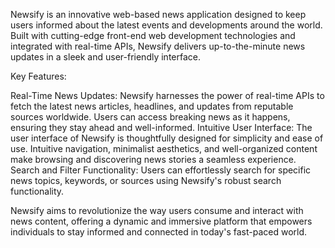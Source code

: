Newsify is an innovative web-based news application designed to keep users informed about the latest events and developments around the world. Built with cutting-edge front-end web development technologies and integrated with real-time APIs, Newsify delivers up-to-the-minute news updates in a sleek and user-friendly interface.

Key Features:

Real-Time News Updates: Newsify harnesses the power of real-time APIs to fetch the latest news articles, headlines, and updates from reputable sources worldwide. Users can access breaking news as it happens, ensuring they stay ahead and well-informed.
Intuitive User Interface: The user interface of Newsify is thoughtfully designed for simplicity and ease of use. Intuitive navigation, minimalist aesthetics, and well-organized content make browsing and discovering news stories a seamless experience.
Search and Filter Functionality: Users can effortlessly search for specific news topics, keywords, or sources using Newsify's robust search functionality.


Newsify aims to revolutionize the way users consume and interact with news content, offering a dynamic and immersive platform that empowers individuals to stay informed and connected in today's fast-paced world.
